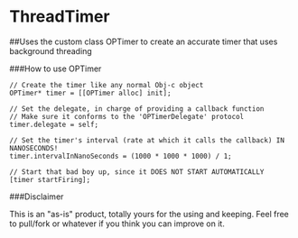 ThreadTimer
===========

##Uses the custom class OPTimer to create an accurate timer that uses background threading

###How to use OPTimer

    // Create the timer like any normal Obj-c object
    OPTimer* timer = [[OPTimer alloc] init];
    
    // Set the delegate, in charge of providing a callback function
    // Make sure it conforms to the 'OPTimerDelegate' protocol
    timer.delegate = self;
    
    // Set the timer's interval (rate at which it calls the callback) IN NANOSECONDS!
    timer.intervalInNanoSeconds = (1000 * 1000 * 1000) / 1;
    
    // Start that bad boy up, since it DOES NOT START AUTOMATICALLY
    [timer startFiring];

###Disclaimer

This is an "as-is" product, totally yours for the using and keeping. Feel free to pull/fork or whatever if you think you can improve on it.